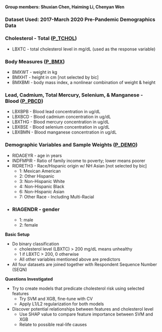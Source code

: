 #### <a name="_psu2m8wnrw18"></a>Group members: Shuxian Chen, Haiming Li, Chenyan Wen
### <a name="_b5z6khdpzs3v"></a>**Dataset Used: 2017-March 2020 Pre-Pandemic Demographics Data**
### <a name="_q7t6o3jcnv4e"></a>Cholesterol - Total ([P_TCHOL](https://wwwn.cdc.gov/Nchs/Nhanes/2017-2018/P_TCHOL.htm))
- LBXTC - total cholesterol level in mg/dL (used as the response variable)
### <a name="_xvp7zz1th6q5"></a>Body Measures ([P_BMX](https://wwwn.cdc.gov/Nchs/Nhanes/2017-2018/P_BMX.htm))
- BMXWT - weight in kg
- BMXHT - height in cm [not selected by bic]
- BMXBMI - body mass index, a nonlinear combination of weight & height
### <a name="_6cx3w7uvhmos"></a>Lead, Cadmium, Total Mercury, Selenium, & Manganese - Blood ([P_PBCD](https://wwwn.cdc.gov/Nchs/Nhanes/2017-2018/P_PBCD.htm))
- LBXBPB - Blood lead concentration in ug/dL
- LBXBCD - Blood cadmium concentration in ug/dL
- LBXTHG - Blood mercury concentration in ug/dL
- LBXBSE - Blood selenium concentration in ug/dL
- LBXBMN - Blood manganese concentration in ug/dL
### <a name="_1fp7dt3muk2h"></a>Demographic Variables and Sample Weights ([P_DEMO](https://wwwn.cdc.gov/Nchs/Nhanes/2017-2018/P_DEMO.htm))
- RIDAGEYR - age in years
- INDFMPIR - Ratio of family income to poverty; lower means poorer
- RIDRETH3 - Race/Hispanic origin w/ NH Asian [not selected by bic]
  - 1: Mexican American
  - 2: Other Hispanic
  - 3: Non-Hispanic White
  - 4: Non-Hispanic Black
  - 6: Non-Hispanic Asian
  - 7: Other Race - Including Multi-Racial
- ### <a name="_lt5m2qrwwjar"></a>RIAGENDR - gender
  - 1: male
  - 2: female

**Basic Setup**

- Do binary classification
  - cholesterol level (LBXTC) > 200 mg/dL means unhealthy
  - 1 if LBXTC > 200, 0 otherwise
  - All other variables mentioned above are predictors
- All four datasets are joined together with Respondent Sequence Number (SEQN)

**Questions Investigated**

- Try to create models that predicate cholesterol risk using selected features
  - Try SVM and XGB, fine-tune with CV
  - Apply L1/L2 regularization for both models 
- Discover potential relationships between features and cholesterol level
  - Use SHAP value to compare feature importance between SVM and XGB
  - Relate to possible real-life causes
